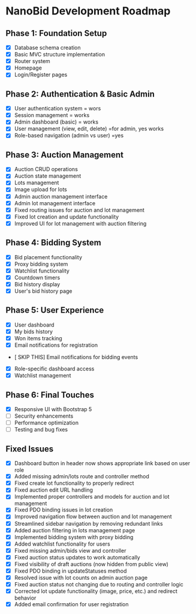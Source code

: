 # NanoBid Development Roadmap

## Phase 1: Foundation Setup
- [x] Database schema creation
- [x] Basic MVC structure implementation
- [x] Router system
- [x] Homepage
- [x] Login/Register pages

## Phase 2: Authentication & Basic Admin
- [x] User authentication system  = wors
- [x] Session management = works
- [x] Admin dashboard (basic) = works
- [x] User management (view, edit, delete) =for admin, yes works
- [x] Role-based navigation (admin vs user) =yes

## Phase 3: Auction Management
- [x] Auction CRUD operations
- [x] Auction state management
- [x] Lots management
- [x] Image upload for lots
- [x] Admin auction management interface
- [x] Admin lot management interface
- [x] Fixed routing issues for auction and lot management
- [x] Fixed lot creation and update functionality
- [x] Improved UI for lot management with auction filtering

## Phase 4: Bidding System
- [x] Bid placement functionality 
- [x] Proxy bidding system 
- [x] Watchlist functionality 
- [x] Countdown timers
- [x] Bid history display
- [x] User's bid history page

## Phase 5: User Experience
- [x] User dashboard
- [x] My bids history
- [x] Won items tracking
- [x] Email notifications for registration
- [ SKIP THIS] Email notifications for bidding events 
- [x] Role-specific dashboard access
- [x] Watchlist management

## Phase 6: Final Touches
- [x] Responsive UI with Bootstrap 5
- [ ] Security enhancements
- [ ] Performance optimization
- [ ] Testing and bug fixes

## Fixed Issues
- [x] Dashboard button in header now shows appropriate link based on user role
- [x] Added missing admin/lots route and controller method
- [x] Fixed create lot functionality to properly redirect
- [x] Fixed auction edit URL handling
- [x] Implemented proper controllers and models for auction and lot management
- [x] Fixed PDO binding issues in lot creation
- [x] Improved navigation flow between auction and lot management
- [x] Streamlined sidebar navigation by removing redundant links
- [x] Added auction filtering in lots management page
- [x] Implemented bidding system with proxy bidding
- [x] Added watchlist functionality for users
- [x] Fixed missing admin/bids view and controller
- [x] Fixed auction status updates to work automatically
- [x] Fixed visibility of draft auctions (now hidden from public view)
- [x] Fixed PDO binding in updateStatuses method
- [x] Resolved issue with lot counts on admin auction page
- [x] Fixed auction status not changing due to routing and controller logic
- [x] Corrected lot update functionality (image, price, etc.) and redirect behavior 
- [x] Added email confirmation for user registration 